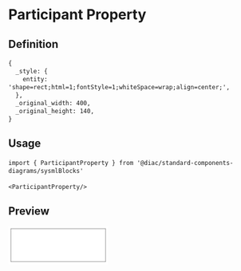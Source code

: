 # Participant Property

## Definition

```
{
  _style: { 
    entity: 'shape=rect;html=1;fontStyle=1;whiteSpace=wrap;align=center;',
  },
  _original_width: 400,
  _original_height: 140,
}
```

## Usage

```
import { ParticipantProperty } from '@diac/standard-components-diagrams/sysmlBlocks'

<ParticipantProperty/>
```

## Preview

<img src="./participant-property.png" width="200"/>

